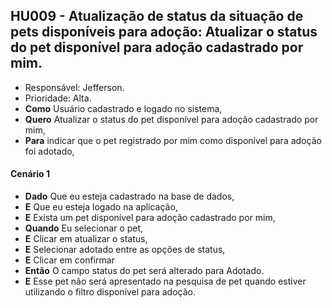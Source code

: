 ## **HU009 - Atualização de status da situação de pets disponíveis para adoção**: Atualizar o status do pet disponível para adoção cadastrado por mim.  
* Responsável: Jefferson.  
* Prioridade: Alta.  
* **Como** Usuário cadastrado e logado no sistema,  
* **Quero** Atualizar o status do pet disponível para adoção cadastrado por mim,  
* **Para** indicar que o pet registrado por mim como disponível para adoção foi adotado,  
  
#### **Cenário 1**  
* **Dado** Que eu esteja cadastrado na base de dados,  
* **E** Que eu esteja logado na aplicação,  
* **E** Exista um pet disponível para adoção cadastrado por mim,  
* **Quando** Eu selecionar o pet,  
* **E** Clicar em atualizar o status,
* **E** Selecionar adotado entre as opções de status,  
* **E** Clicar em confirmar  
* **Então** O campo status do pet será alterado para Adotado.  
* **E** Esse pet não será apresentado na pesquisa de pet quando estiver utilizando o filtro disponível para adoção.  
